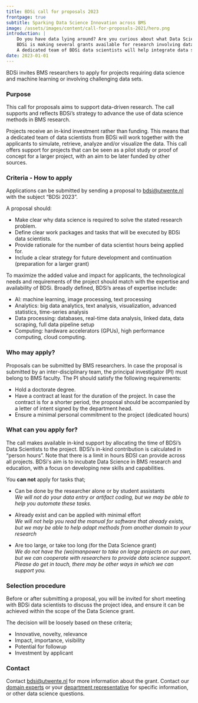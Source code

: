 ```yaml
---
title: BDSi call for proposals 2023
frontpage: true
subtitle: Sparking Data Science Innovation across BMS
image: /assets/images/content/call-for-proposals-2021/hero.png
introduction: |
    Do you have data lying around? Are you curious about what Data Science can mean for your research?\n
    BDSi is making several grants available for research involving data science. The grant is meant for projects exploring new ideas, or as a first step to qualify for external funding.\n
    A dedicated team of BDSi data scientists will help integrate data science into your project.
date: 2023-01-01
---
```


BDSi invites BMS researchers to apply for projects requiring data science and machine learning or involving challenging data sets.

### Purpose

This call for proposals aims to support data-driven research. The call supports and reflects BDSi’s strategy to advance the use of data science methods in BMS research.

Projects receive an in-kind investment rather than funding. This means that a dedicated team of data scientists from BDSi will work together with the applicants to simulate, retrieve, analyze and/or visualize the data. This call offers support for projects that can be seen as a pilot study or proof of concept for a larger project, with an aim to be later funded by other sources.

### Criteria - How to apply

Applications can be submitted by sending a proposal to [bdsi@utwente.nl](mailto:bdsi@utwente.nl?subject=BDSi%202023) with the subject “BDSi 2023”.

A proposal should:

-   Make clear why data science is required to solve the stated research problem.
-   Define clear work packages and tasks that will be executed by BDSi data scientists.
-   Provide rationale for the number of data scientist hours being applied for.
-   Include a clear strategy for future development and continuation (preparation for a larger grant)

To maximize the added value and impact for applicants, the technological needs and requirements of the project should match with the expertise and availability of BDSi. Broadly defined, BDSi’s areas of expertise include:

-   AI: machine learning, image processing, text processing
-   Analytics: big data analytics, text analysis, visualization, advanced statistics, time-series analysis
-   Data processing: databases, real-time data analysis, linked data, data scraping, full data pipeline setup
-   Computing: hardware accelerators (GPUs), high performance computing, cloud computing.

### Who may apply?

Proposals can be submitted by BMS researchers. In case the proposal is submitted by an inter-disciplinary team, the principal investigator (PI) must belong to BMS faculty. The PI should satisfy the following requirements:

-   Hold a doctorate degree.
-   Have a contract at least for the duration of the project. In case the contract is for a shorter period, the proposal should be accompanied by a letter of intent signed by the department head.
-   Ensure a minimal personal commitment to the project (dedicated hours)

### What can you apply for?

The call makes available in-kind support by allocating the time of BDSi’s Data Scientists to the project. BDSi’s in-kind contribution is calculated in “person hours”. Note that there is a limit in hours BDSI can provide across all projects. BDSi's aim is to incubate Data Science in BMS research and education, with a focus on developing new skills and capabilities.

You **can not** apply for tasks that;

-   Can be done by the researcher alone or by student assistants  
    _We will not do your data entry or artifact coding, but we may be able to help you automate these tasks._

-   Already exist and can be applied with minimal effort  
    _We will not help you read the manual for software that already exists, but we may be able to help adapt methods from another domain to your research_

-   Are too large, or take too long (for the Data Science grant)  
    _We do not have the (wo)manpower to take on large projects on our own, but we can cooperate with researchers to provide data science support. Please do get in touch, there may be other ways in which we can support you._

<!-- ### When to apply

The deadline for submission of full proposals is has been extended to Sunday, November 1st, 2021. We are available to help you with a proposal. That ensures the goals and time estimate will be realistic. Please feel free to contact us to discuss your preliminary ideas. -->

### Selection procedure

Before or after submitting a proposal, you will be invited for short meeting with BDSi data scientists to discuss the project idea, and ensure it can be achieved within the scope of the Data Science grant.

The decision will be loosely based on these criteria;

-   Innovative, novelty, relevance
-   Impact, importance, visibility
-   Potential for followup
-   Investment by applicant

<!-- A decision on successful proposals can be expected mid-November, and will be communicated with applicants directly and through this website. -->

### Contact

Contact [bdsi@utwente.nl](mailto:bdsi@utwente.nl?subject=BDSi%202021) for more information about the grant. Contact our [domain experts](/team/) or your [department representative](/team/) for specific information, or other data science questions.

